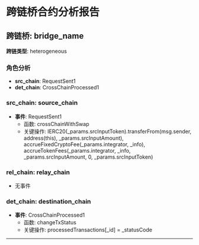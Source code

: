 # 跨链桥合约分析报告
## 跨链桥: bridge_name
**跨链类型**: heterogeneous
### 角色分析
- **src_chain**: RequestSent1
- **det_chain**: CrossChainProcessed1
### src_chain: source_chain
- **事件**: RequestSent1
  - 函数: crossChainWithSwap
  - 关键操作: IERC20(_params.srcInputToken).transferFrom(msg.sender, address(this), _params.srcInputAmount), accrueFixedCryptoFee(_params.integrator, _info), accrueTokenFees(_params.integrator, _info, _params.srcInputAmount, 0, _params.srcInputToken)
### rel_chain: relay_chain
- 无事件
### det_chain: destination_chain
- **事件**: CrossChainProcessed1
  - 函数: changeTxStatus
  - 关键操作: processedTransactions[_id] = _statusCode
---
